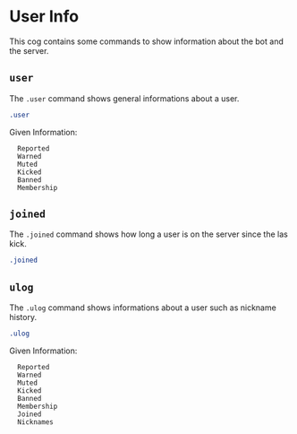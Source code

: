 # User Info

This cog contains some commands to show information about the bot and the server.

## `user`
The `.user` command shows general informations about a user.

```css
.user
```

Given Information:
```
  Reported
  Warned
  Muted
  Kicked
  Banned
  Membership
 ```
 
 ## `joined`
 The `.joined` command shows how long a user is on the server since the las kick.
 
 ```css
.joined
```

## `ulog`
 The `.ulog` command shows informations about a user such as nickname history.
 
 ```css
.ulog
```

Given Information:
```  
  Reported 
  Warned
  Muted
  Kicked
  Banned
  Membership
  Joined
  Nicknames
```